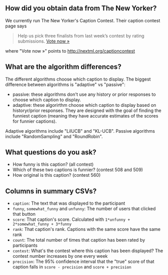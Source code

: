 
## How did you obtain data from The New Yorker?
We currently run The New Yorker's Caption Contest. Their caption contest page says

> Help us pick three finalists from last week’s contest by rating submissions. [Vote now »][1]

where "Vote now »" points to http://nextml.org/captioncontest

[1]:http://nextml.org/captioncontest

## What are the algorithm differences?

The different algorithms choose which caption to display. The biggest
difference between algorithms is "adaptive" vs "passive":

* passive: these algorithms don't use any history or prior responses to choose
  which caption to display.
* adaptive: these algorirthm choose which caption to display based on
  historyr/prior responses. They are designed with the goal of finding the
  funniest caption (meaning they have accurate estimates of the scores for
  funnier captions).

Adaptive algorithms include "LilUCB" and "KL-UCB". Passive algorithms include
"RandomSampling" and "RoundRobin".

## What questions do you ask?

* How funny is this caption? (all contest)
* Which of these two captions is funnier? (contest 508 and 509)
* How original is this caption? (contest 560)

## Columns in summary CSVs?

* `caption`: The text that was displayed to the participant
* `funny`, `somewhat_funny` and `unfunny`: The number of users that clicked that button
* `score`: That caption's score. Calculated with `1*unfunny + 2*somewhat_funny + 3*funny`
* `rank`: That caption's rank. Captions with the same score have the same rank
* `count`: The total number of times that caption has been rated by participants
* `contest`: What's the contest where this caption has been displayed? The contest number increases by one every week
* `precision`: The 95% confidence interval that the "true" score of that caption falls in `score - precision` and `score + precision`
